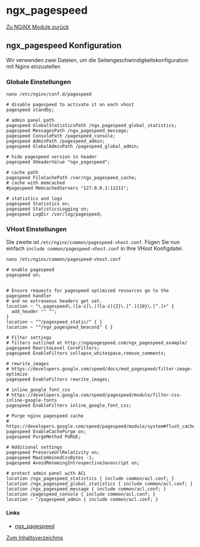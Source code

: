 # ngx_pagespeed

[Zu NGiNX Module zurück](https://wiki.page-speed.ninja/hosting/nginx/module/)

## ngx_pagespeed Konfiguration

Wir verwenden zwei Dateien, um die Seitengeschwindigkeitskonfiguration mit Nginx einzustellen

### Globale Einstellungen

`nano /etc/nginx/conf.d/pagespeed`

```nginx-conf
# disable pagespeed to activate it on each vhost
pagespeed standby;

# admin panel path
pagespeed GlobalStatisticsPath /ngx_pagespeed_global_statistics;
pagespeed MessagesPath /ngx_pagespeed_message;
pagespeed ConsolePath /pagespeed_console;
pagespeed AdminPath /pagespeed_admin;
pagespeed GlobalAdminPath /pagespeed_global_admin;

# hide pagespeed version in header 
pagespeed XHeaderValue "ngx_pagespeed";

# cache path
pagespeed FileCachePath /var/ngx_pagespeed_cache;
# cache with memcached 
#pagespeed MemcachedServers "127.0.0.1:11211";

# statistics and logs
pagespeed Statistics on;
pagespeed StatisticsLogging on;
pagespeed LogDir /var/log/pagespeed;
```

### VHost Einstellungen

Die zweite ist  `/etc/nginx/common/pagespeed-vhost.conf`.
Fügen Sie nun einfach `include common/pagespeed-vhost.conf` in Ihre VHost Konfigdatei.

`nano /etc/nginx/common/pagespeed-vhost.conf`

```nginx-conf
# enable pagespeed
pagespeed on;


# Ensure requests for pagespeed optimized resources go to the pagespeed handler
# and no extraneous headers get set.
location ~ "\.pagespeed\.([a-z]\.)?[a-z]{2}\.[^.]{10}\.[^.]+" {
  add_header "" "";
}
location ~ "^/pagespeed_static/" { }
location ~ "^/ngx_pagespeed_beacon$" { }

# Filter settings
# filters outlined at http://ngxpagespeed.com/ngx_pagespeed_example/
pagespeed RewriteLevel CoreFilters;
pagespeed EnableFilters collapse_whitespace,remove_comments;

# rewrite_images
# https://developers.google.com/speed/docs/mod_pagespeed/filter-image-optimize
pagespeed EnableFilters rewrite_images;

# inline_google_font_css
# https://developers.google.com/speed/pagespeed/module/filter-css-inline-google-fonts
pagespeed EnableFilters inline_google_font_css;

# Purge nginx pagespeed cache
# https://developers.google.com/speed/pagespeed/module/system#flush_cache
pagespeed EnableCachePurge on;
pagespeed PurgeMethod PURGE;

# Additional settings
pagespeed PreserveUrlRelativity on;
pagespeed MaxCombinedCssBytes -1;
pagespeed AvoidRenamingIntrospectiveJavascript on;

# protect admin panel with ACL
location /ngx_pagespeed_statistics { include common/acl.conf; }
location /ngx_pagespeed_global_statistics { include common/acl.conf; }
location /ngx_pagespeed_message { include common/acl.conf; }
location /pagespeed_console { include common/acl.conf; }
location ~ ^/pagespeed_admin { include common/acl.conf; }
```

#### Links

- [ngx_pagespeed](https://www.modpagespeed.com/doc/build_ngx_pagespeed_from_source)

[Zum Inhaltsverzeichnis](https://wiki.page-speed.ninja/)
